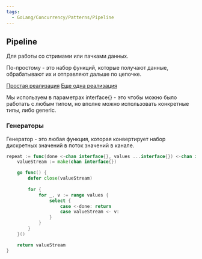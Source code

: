 ```yaml
---
tags:
  - GoLang/Concurrency/Patterns/Pipeline
---
```

## Pipeline

Для работы со стримами или пачками данных. 

По-простому - это набор функций, которые получают данные, обрабатывают их и отправляют дальше по цепочке. 

[Простая реализация](../../../../code/go_lang/concurency/patterns/pipeline_1/main.go)
[Еще одна реализация](../../../../code/go_lang/concurency/patterns/pipeline_2/main.go)

Мы используем в параметрах interface{} - это чтобы можно было работать с любым типом, но вполне можно использовать конкретные типы, либо generic. 

### Генераторы

Генератор - это любая функция, которая конвертирует набор дискретных значений в поток значений в канале. 

```go
repeat := func(done <-chan interface{}, values ...interface{}) <-chan interface{} {
    valueStream := make(chan interface{}) 

    go func() {
        defer close(valueStream) 
	
        for {
            for _, v := range values {
                select {
                    case <-done: return
                    case valueStream <- v:
                }
            }
        }
    }()

    return valueStream
}

```

